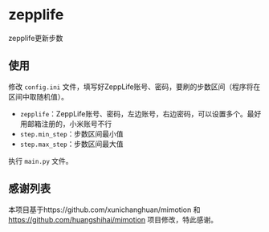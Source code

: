 # zepplife
zepplife更新步数

## 使用
修改 `config.ini` 文件，填写好ZeppLife账号、密码，要刷的步数区间（程序将在区间中取随机值）。
+ `zepplife`：ZeppLife账号、密码，左边账号，右边密码，可以设置多个。最好用邮箱注册的，小米账号不行
+ `step.min_step`：步数区间最小值
+ `step.max_step`：步数区间最大值

执行 `main.py` 文件。 

## 感谢列表
本项目基于https://github.com/xunichanghuan/mimotion 和 https://github.com/huangshihai/mimotion 项目修改，特此感谢。
